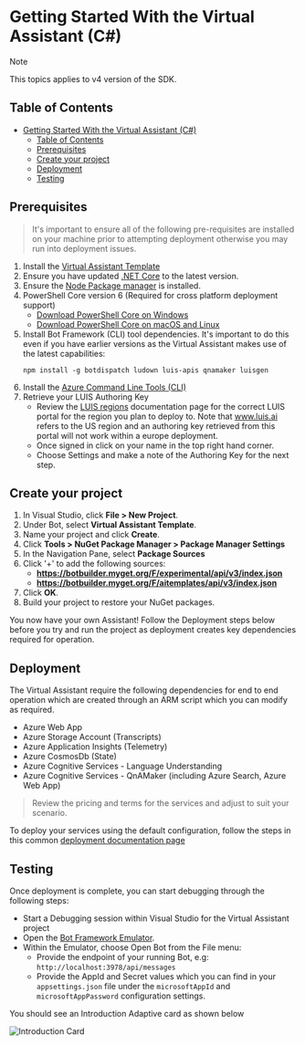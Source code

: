 # Getting Started With the Virtual Assistant (C#)

> [!NOTE]
> This topics applies to v4 version of the SDK.

## Table of Contents
- [Getting Started With the Virtual Assistant (C#)](#getting-started-with-the-virtual-assistant-c)
  - [Table of Contents](#table-of-contents)
  - [Prerequisites](#prerequisites)
  - [Create your project](#create-your-project)
  - [Deployment](#deployment)
  - [Testing](#testing)
  
## Prerequisites
> It's important to ensure all of the following pre-requisites are installed on your machine prior to attempting deployment otherwise you may run into deployment issues.

1. Install the [Virtual Assistant Template](https://botbuilder.myget.org/gallery/aitemplates)
1. Ensure you have updated [.NET Core](https://www.microsoft.com/net/download) to the latest version.  
1. Ensure the [Node Package manager](https://nodejs.org/en/) is installed.
1. PowerShell Core version 6 (Required for cross platform deployment support)
   * [Download PowerShell Core on Windows](https://aka.ms/getps6-windows)
   * [Download PowerShell Core on macOS and Linux](https://aka.ms/getps6-linux)
1. Install  Bot Framework (CLI) tool dependencies. It's important to do this even if you have earlier versions as the Virtual Assistant makes use of the latest capabilities: 
   ```
   npm install -g botdispatch ludown luis-apis qnamaker luisgen
   ```
1. Install the [Azure Command Line Tools (CLI)](https://docs.microsoft.com/en-us/cli/azure/install-azure-cli-windows?view=azure-cli-latest)
1. Retrieve your LUIS Authoring Key
   - Review the [LUIS regions](https://docs.microsoft.com/en-us/azure/cognitive-services/luis/luis-reference-regions) documentation page for the correct LUIS portal for the region you plan to deploy to. Note that www.luis.ai refers to the US region and an authoring key retrieved from this portal will not work within a europe deployment. 
   - Once signed in click on your name in the top right hand corner.
   - Choose Settings and make a note of the Authoring Key for the next step.

## Create your project

1. In Visual Studio, click **File > New Project**.
2. Under Bot, select **Virtual Assistant Template**.
3. Name your project and click **Create**.
4. Click **Tools > NuGet Package Manager > Package Manager Settings**
5. In the Navigation Pane, select **Package Sources**
6. Click '+' to add the following sources: 
   - **https://botbuilder.myget.org/F/experimental/api/v3/index.json**
   - **https://botbuilder.myget.org/F/aitemplates/api/v3/index.json**
9. Click **OK**.
10. Build your project to restore your NuGet packages.

You now have your own Assistant! Follow the Deployment steps below before you try and run the project as deployment creates key dependencies required for operation.

## Deployment

The Virtual Assistant require the following dependencies for end to end operation which are created through an ARM script which you can modify as required.

- Azure Web App
- Azure Storage Account (Transcripts)
- Azure Application Insights (Telemetry)
- Azure CosmosDb (State)
- Azure Cognitive Services - Language Understanding
- Azure Cognitive Services - QnAMaker (including Azure Search, Azure Web App)

> Review the pricing and terms for the services and adjust to suit your scenario.

To deploy your services using the default configuration, follow the steps in this common [deployment documentation page](/docs/virtual-assistant/common/deploymentsteps.md)

## Testing
Once deployment is complete, you can start debugging through the following steps:
- Start a Debugging session within Visual Studio for the Virtual Assistant project
- Open the [Bot Framework Emulator](https://github.com/Microsoft/BotFramework-Emulator). 
- Within the Emulator, choose Open Bot from the File menu:
  - Provide the endpoint of your running Bot, e.g: `http://localhost:3978/api/messages`
  - Provide the AppId and Secret values which you can find in your `appsettings.json` file under the `microsoftAppId` and `microsoftAppPassword` configuration settings.

You should see an Introduction Adaptive card as shown below

![Introduction Card](https://user-images.githubusercontent.com/43043272/55245287-0e01fe00-5200-11e9-8709-4d24c0f45502.png)
